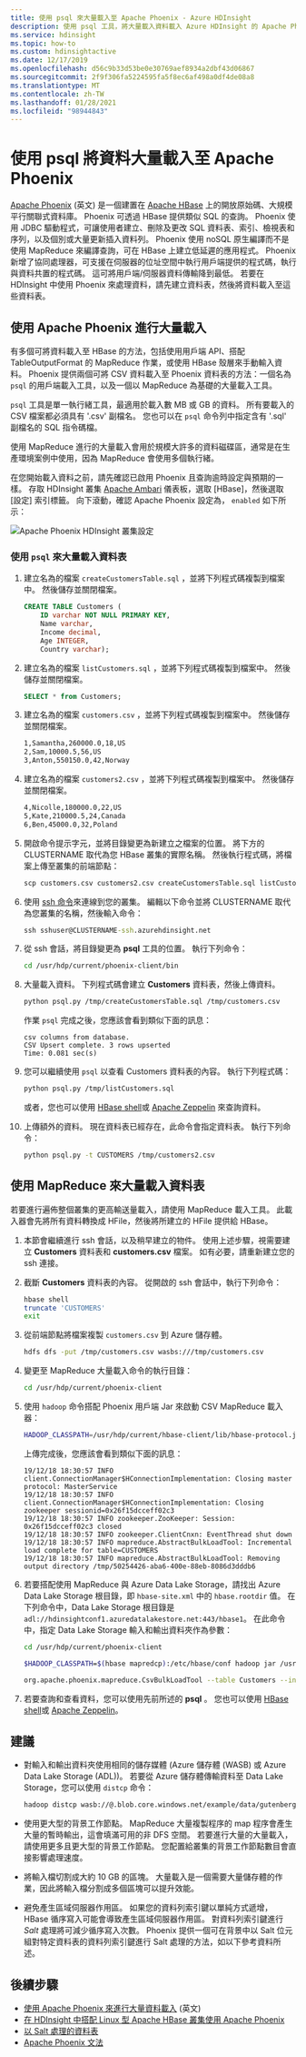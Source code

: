 ```yaml
---
title: 使用 psql 來大量載入至 Apache Phoenix - Azure HDInsight
description: 使用 psql 工具，將大量載入資料載入 Azure HDInsight 的 Apache Phoenix 資料表中
ms.service: hdinsight
ms.topic: how-to
ms.custom: hdinsightactive
ms.date: 12/17/2019
ms.openlocfilehash: d56c9b33d53be0e30769aef8934a2dbf43d06867
ms.sourcegitcommit: 2f9f306fa5224595fa5f8ec6af498a0df4de08a8
ms.translationtype: MT
ms.contentlocale: zh-TW
ms.lasthandoff: 01/28/2021
ms.locfileid: "98944843"
---
```

# <a name="bulk-load-data-into-apache-phoenix-using-psql"></a>使用 psql 將資料大量載入至 Apache Phoenix

[Apache Phoenix](https://phoenix.apache.org/) \(英文\) 是一個建置在 [Apache HBase](../hbase/apache-hbase-overview.md) 上的開放原始碼、大規模平行關聯式資料庫。 Phoenix 可透過 HBase 提供類似 SQL 的查詢。 Phoenix 使用 JDBC 驅動程式，可讓使用者建立、刪除及更改 SQL 資料表、索引、檢視表和序列，以及個別或大量更新插入資料列。 Phoenix 使用 noSQL 原生編譯而不是使用 MapReduce 來編譯查詢，可在 HBase 上建立低延遲的應用程式。 Phoenix 新增了協同處理器，可支援在伺服器的位址空間中執行用戶端提供的程式碼，執行與資料共置的程式碼。 這可將用戶端/伺服器資料傳輸降到最低。  若要在 HDInsight 中使用 Phoenix 來處理資料，請先建立資料表，然後將資料載入至這些資料表。

## <a name="bulk-loading-with-apache-phoenix"></a>使用 Apache Phoenix 進行大量載入

有多個可將資料載入至 HBase 的方法，包括使用用戶端 API、搭配 TableOutputFormat 的 MapReduce 作業，或使用 HBase 殼層來手動輸入資料。 Phoenix 提供兩個可將 CSV 資料載入至 Phoenix 資料表的方法：一個名為 `psql` 的用戶端載入工具，以及一個以 MapReduce 為基礎的大量載入工具。

`psql` 工具是單一執行緒工具，最適用於載入數 MB 或 GB 的資料。 所有要載入的 CSV 檔案都必須具有 '.csv' 副檔名。  您也可以在 `psql` 命令列中指定含有 '.sql' 副檔名的 SQL 指令碼檔。

使用 MapReduce 進行的大量載入會用於規模大許多的資料磁碟區，通常是在生產環境案例中使用，因為 MapReduce 會使用多個執行緒。

在您開始載入資料之前，請先確認已啟用 Phoenix 且查詢逾時設定與預期的一樣。  存取 HDInsight 叢集 [Apache Ambari](https://ambari.apache.org/) 儀表板，選取 [HBase]，然後選取 [設定] 索引標籤。 向下滾動，確認 Apache Phoenix 設定為， `enabled` 如下所示：

![Apache Phoenix HDInsight 叢集設定](./media/apache-hbase-phoenix-psql/apache-ambari-phoenix.png)

### <a name="use-psql-to-bulk-load-tables"></a>使用 `psql` 來大量載入資料表

1. 建立名為的檔案 `createCustomersTable.sql` ，並將下列程式碼複製到檔案中。 然後儲存並關閉檔案。

    ```sql
    CREATE TABLE Customers (
        ID varchar NOT NULL PRIMARY KEY,
        Name varchar,
        Income decimal,
        Age INTEGER,
        Country varchar);
    ```

1. 建立名為的檔案 `listCustomers.sql` ，並將下列程式碼複製到檔案中。 然後儲存並關閉檔案。

    ```sql
    SELECT * from Customers;
    ```

1. 建立名為的檔案 `customers.csv` ，並將下列程式碼複製到檔案中。 然後儲存並關閉檔案。

    ```txt
    1,Samantha,260000.0,18,US
    2,Sam,10000.5,56,US
    3,Anton,550150.0,42,Norway
    ```

1. 建立名為的檔案 `customers2.csv` ，並將下列程式碼複製到檔案中。 然後儲存並關閉檔案。

    ```txt
    4,Nicolle,180000.0,22,US
    5,Kate,210000.5,24,Canada
    6,Ben,45000.0,32,Poland
    ```

1. 開啟命令提示字元，並將目錄變更為新建立之檔案的位置。 將下方的 CLUSTERNAME 取代為您 HBase 叢集的實際名稱。 然後執行程式碼，將檔案上傳至叢集的前端節點：

    ```cmd
    scp customers.csv customers2.csv createCustomersTable.sql listCustomers.sql sshuser@CLUSTERNAME-ssh.azurehdinsight.net:/tmp
    ```

1. 使用 [ssh 命令](../hdinsight-hadoop-linux-use-ssh-unix.md)來連線到您的叢集。 編輯以下命令並將 CLUSTERNAME 取代為您叢集的名稱，然後輸入命令：

    ```cmd
    ssh sshuser@CLUSTERNAME-ssh.azurehdinsight.net
    ```

1. 從 ssh 會話，將目錄變更為 **psql** 工具的位置。 執行下列命令：

    ```bash
    cd /usr/hdp/current/phoenix-client/bin
    ```

1. 大量載入資料。 下列程式碼會建立 **Customers** 資料表，然後上傳資料。

    ```bash
    python psql.py /tmp/createCustomersTable.sql /tmp/customers.csv
    ```

    作業 `psql` 完成之後，您應該會看到類似下面的訊息：

    ```output
    csv columns from database.
    CSV Upsert complete. 3 rows upserted
    Time: 0.081 sec(s)
    ```

1. 您可以繼續使用 `psql` 以查看 Customers 資料表的內容。 執行下列程式碼：

    ```bash
    python psql.py /tmp/listCustomers.sql
    ```

    或者，您也可以使用 [HBase shell](./query-hbase-with-hbase-shell.md)或 [Apache Zeppelin](./apache-hbase-phoenix-zeppelin.md) 來查詢資料。

1. 上傳額外的資料。 現在資料表已經存在，此命令會指定資料表。 執行下列命令：

    ```bash
    python psql.py -t CUSTOMERS /tmp/customers2.csv
    ```

## <a name="use-mapreduce-to-bulk-load-tables"></a>使用 MapReduce 來大量載入資料表

若要進行遍佈整個叢集的更高輸送量載入，請使用 MapReduce 載入工具。 此載入器會先將所有資料轉換成 HFile，然後將所建立的 HFile 提供給 HBase。

1. 本節會繼續進行 ssh 會話，以及稍早建立的物件。 使用上述步驟，視需要建立 **Customers** 資料表和 **customers.csv** 檔案。 如有必要，請重新建立您的 ssh 連接。

1. 截斷 **Customers** 資料表的內容。 從開啟的 ssh 會話中，執行下列命令：

    ```bash
    hbase shell
    truncate 'CUSTOMERS'
    exit
    ```

1. 從前端節點將檔案複製 `customers.csv` 到 Azure 儲存體。

    ```bash
    hdfs dfs -put /tmp/customers.csv wasbs:///tmp/customers.csv
    ```

1. 變更至 MapReduce 大量載入命令的執行目錄：

    ```bash
    cd /usr/hdp/current/phoenix-client
    ```

1. 使用 `hadoop` 命令搭配 Phoenix 用戶端 Jar 來啟動 CSV MapReduce 載入器：

    ```bash
    HADOOP_CLASSPATH=/usr/hdp/current/hbase-client/lib/hbase-protocol.jar:/etc/hbase/conf hadoop jar phoenix-client.jar org.apache.phoenix.mapreduce.CsvBulkLoadTool --table Customers --input /tmp/customers.csv
    ```

    上傳完成後，您應該會看到類似下面的訊息：

    ```output
    19/12/18 18:30:57 INFO client.ConnectionManager$HConnectionImplementation: Closing master protocol: MasterService
    19/12/18 18:30:57 INFO client.ConnectionManager$HConnectionImplementation: Closing zookeeper sessionid=0x26f15dcceff02c3
    19/12/18 18:30:57 INFO zookeeper.ZooKeeper: Session: 0x26f15dcceff02c3 closed
    19/12/18 18:30:57 INFO zookeeper.ClientCnxn: EventThread shut down
    19/12/18 18:30:57 INFO mapreduce.AbstractBulkLoadTool: Incremental load complete for table=CUSTOMERS
    19/12/18 18:30:57 INFO mapreduce.AbstractBulkLoadTool: Removing output directory /tmp/50254426-aba6-400e-88eb-8086d3dddb6
    ```

1. 若要搭配使用 MapReduce 與 Azure Data Lake Storage，請找出 Azure Data Lake Storage 根目錄，即 `hbase-site.xml` 中的 `hbase.rootdir` 值。 在下列命令中，Data Lake Storage 根目錄是 `adl://hdinsightconf1.azuredatalakestore.net:443/hbase1`。 在此命令中，指定 Data Lake Storage 輸入和輸出資料夾作為參數：

    ```bash
    cd /usr/hdp/current/phoenix-client

    $HADOOP_CLASSPATH=$(hbase mapredcp):/etc/hbase/conf hadoop jar /usr/hdp/2.4.2.0-258/phoenix/phoenix-4.4.0.2.4.2.0-258-client.jar

    org.apache.phoenix.mapreduce.CsvBulkLoadTool --table Customers --input adl://hdinsightconf1.azuredatalakestore.net:443/hbase1/data/hbase/temp/input/customers.csv –zookeeper ZookeeperQuorum:2181:/hbase-unsecure --output  adl://hdinsightconf1.azuredatalakestore.net:443/hbase1/data/hbase/output1
    ```

1. 若要查詢和查看資料，您可以使用先前所述的 **psql** 。 您也可以使用 [HBase shell](./query-hbase-with-hbase-shell.md)或 [Apache Zeppelin](./apache-hbase-phoenix-zeppelin.md)。

## <a name="recommendations"></a>建議

* 對輸入和輸出資料夾使用相同的儲存媒體 (Azure 儲存體 (WASB) 或 Azure Data Lake Storage (ADL))。 若要從 Azure 儲存體傳輸資料至 Data Lake Storage，您可以使用 `distcp` 命令：

    ```bash
    hadoop distcp wasb://@.blob.core.windows.net/example/data/gutenberg adl://.azuredatalakestore.net:443/myfolder
    ```

* 使用更大型的背景工作節點。 MapReduce 大量複製程序的 map 程序會產生大量的暫時輸出，這會填滿可用的非 DFS 空間。 若要進行大量的大量載入，請使用更多且更大型的背景工作節點。 您配置給叢集的背景工作節點數目會直接影響處理速度。

* 將輸入檔切割成大約 10 GB 的區塊。 大量載入是一個需要大量儲存體的作業，因此將輸入檔分割成多個區塊可以提升效能。

* 避免產生區域伺服器作用區。 如果您的資料列索引鍵以單純方式遞增，HBase 循序寫入可能會導致產生區域伺服器作用區。 對資料列索引鍵進行 *Salt* 處理將可減少循序寫入次數。 Phoenix 提供一個可在背景中以 Salt 位元組對特定資料表的資料列索引鍵進行 Salt 處理的方法，如以下參考資料所述。

## <a name="next-steps"></a>後續步驟

* [使用 Apache Phoenix 來進行大量資料載入](https://phoenix.apache.org/bulk_dataload.html) \(英文\)
* [在 HDInsight 中搭配 Linux 型 Apache HBase 叢集使用 Apache Phoenix](../hbase/apache-hbase-query-with-phoenix.md)
* [以 Salt 處理的資料表](https://phoenix.apache.org/salted.html)
* [Apache Phoenix 文法](https://phoenix.apache.org/language/index.html)
